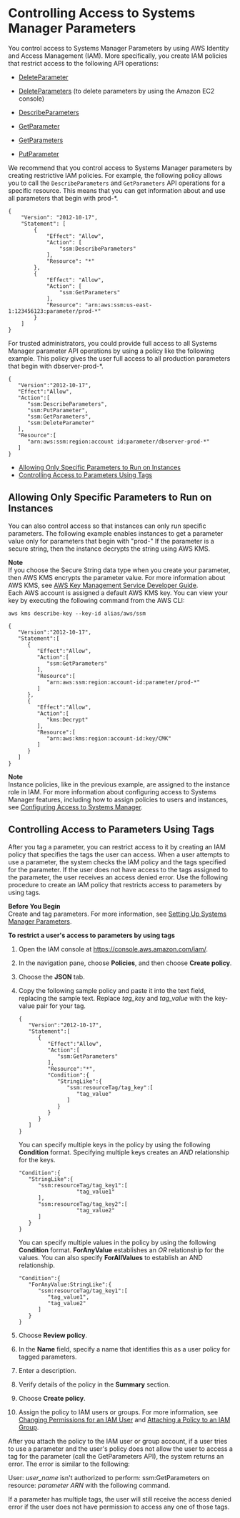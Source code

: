 # Controlling Access to Systems Manager Parameters<a name="sysman-paramstore-access"></a>

You control access to Systems Manager Parameters by using AWS Identity and Access Management \(IAM\)\. More specifically, you create IAM policies that restrict access to the following API operations:

+ [DeleteParameter](http://docs.aws.amazon.com/systems-manager/latest/APIReference/API_DeleteParameter.html)

+ [DeleteParameters](http://docs.aws.amazon.com/systems-manager/latest/APIReference/API_DeleteParameters.html) \(to delete parameters by using the Amazon EC2 console\)

+ [DescribeParameters](http://docs.aws.amazon.com/systems-manager/latest/APIReference/API_DescribeParameters.html)

+ [GetParameter](http://docs.aws.amazon.com/systems-manager/latest/APIReference/API_GetParameter.html)

+ [GetParameters](http://docs.aws.amazon.com/systems-manager/latest/APIReference/API_GetParameters.html)

+ [PutParameter](http://docs.aws.amazon.com/systems-manager/latest/APIReference/API_PutParameter.html)

We recommend that you control access to Systems Manager parameters by creating restrictive IAM policies\. For example, the following policy allows you to call the `DescribeParameters` and `GetParameters` API operations for a specific resource\. This means that you can get information about and use all parameters that begin with prod\-\*\.

```
{
    "Version": "2012-10-17",
    "Statement": [
        {
            "Effect": "Allow",
            "Action": [
                "ssm:DescribeParameters"
            ],
            "Resource": "*"
        },
        {
            "Effect": "Allow",
            "Action": [
                "ssm:GetParameters"
            ],
            "Resource": "arn:aws:ssm:us-east-1:123456123:parameter/prod-*"
        }
    ]
}
```

For trusted administrators, you could provide full access to all Systems Manager parameter API operations by using a policy like the following example\. This policy gives the user full access to all production parameters that begin with dbserver\-prod\-\*\.

```
{
   "Version":"2012-10-17",
   "Effect":"Allow",
   "Action":[
      "ssm:DescribeParameters",
      "ssm:PutParameter",
      "ssm:GetParameters",
      "ssm:DeleteParameter"
   ],
   "Resource":[
      "arn:aws:ssm:region:account id:parameter/dbserver-prod-*"
   ]
}
```


+ [Allowing Only Specific Parameters to Run on Instances](#sysman-paramstore-access-inst)
+ [Controlling Access to Parameters Using Tags](#sysman-paramstore-access-tag)

## Allowing Only Specific Parameters to Run on Instances<a name="sysman-paramstore-access-inst"></a>

You can also control access so that instances can only run specific parameters\. The following example enables instances to get a parameter value only for parameters that begin with "prod\-" If the parameter is a secure string, then the instance decrypts the string using AWS KMS\.

**Note**  
If you choose the Secure String data type when you create your parameter, then AWS KMS encrypts the parameter value\. For more information about AWS KMS, see [AWS Key Management Service Developer Guide](http://docs.aws.amazon.com/kms/latest/developerguide/)\.  
Each AWS account is assigned a default AWS KMS key\. You can view your key by executing the following command from the AWS CLI:  

```
aws kms describe-key --key-id alias/aws/ssm
```

```
{
   "Version":"2012-10-17",
   "Statement":[
      {
         "Effect":"Allow",
         "Action":[
            "ssm:GetParameters"
         ],
         "Resource":[
            "arn:aws:ssm:region:account-id:parameter/prod-*"
         ]
      },
      {
         "Effect":"Allow",
         "Action":[
            "kms:Decrypt"
         ],
         "Resource":[
            "arn:aws:kms:region:account-id:key/CMK"
         ]
      }
   ]
}
```

**Note**  
Instance policies, like in the previous example, are assigned to the instance role in IAM\. For more information about configuring access to Systems Manager features, including how to assign policies to users and instances, see [Configuring Access to Systems Manager](systems-manager-access.md)\.

## Controlling Access to Parameters Using Tags<a name="sysman-paramstore-access-tag"></a>

After you tag a parameter, you can restrict access to it by creating an IAM policy that specifies the tags the user can access\. When a user attempts to use a parameter, the system checks the IAM policy and the tags specified for the parameter\. If the user does not have access to the tags assigned to the parameter, the user receives an access denied error\. Use the following procedure to create an IAM policy that restricts access to parameters by using tags\.

**Before You Begin**  
Create and tag parameters\. For more information, see [Setting Up Systems Manager Parameters](sysman-paramstore-settingup.md)\.

**To restrict a user's access to parameters by using tags**

1. Open the IAM console at [https://console\.aws\.amazon\.com/iam/](https://console.aws.amazon.com/iam/)\.

1. In the navigation pane, choose **Policies**, and then choose **Create policy**\.

1. Choose the **JSON** tab\.

1. Copy the following sample policy and paste it into the text field, replacing the sample text\. Replace *tag\_key* and *tag\_value* with the key\-value pair for your tag\.

   ```
   {
      "Version":"2012-10-17",
      "Statement":[
         {
            "Effect":"Allow",
            "Action":[
               "ssm:GetParameters"
            ],
            "Resource":"*",
            "Condition":{
               "StringLike":{
                  "ssm:resourceTag/tag_key":[
                     "tag_value"
                  ]
               }
            }
         }
      ]
   }
   ```

   You can specify multiple keys in the policy by using the following **Condition** format\. Specifying multiple keys creates an *AND* relationship for the keys\.

   ```
   "Condition":{
      "StringLike":{
         "ssm:resourceTag/tag_key1":[
                     "tag_value1"
         ],
         "ssm:resourceTag/tag_key2":[
                     "tag_value2"
         ]
      }
   }
   ```

   You can specify multiple values in the policy by using the following **Condition** format\. **ForAnyValue** establishes an *OR* relationship for the values\. You can also specify **ForAllValues** to establish an AND relationship\.

   ```
   "Condition":{
      "ForAnyValue:StringLike":{
         "ssm:resourceTag/tag_key1":[
            "tag_value1",
            "tag_value2"
         ]
      }
   }
   ```

1. Choose **Review policy**\.

1. In the **Name** field, specify a name that identifies this as a user policy for tagged parameters\.

1. Enter a description\.

1. Verify details of the policy in the **Summary** section\.

1. Choose **Create policy**\.

1. Assign the policy to IAM users or groups\. For more information, see [Changing Permissions for an IAM User](http://docs.aws.amazon.com/IAM/latest/UserGuide/id_users_change-permissions.html) and [Attaching a Policy to an IAM Group](http://docs.aws.amazon.com/IAM/latest/UserGuide/id_groups_manage_attach-policy.html)\.

After you attach the policy to the IAM user or group account, if a user tries to use a parameter and the user's policy does not allow the user to access a tag for the parameter \(call the GetParameters API\), the system returns an error\. The error is similar to the following:

User: *user\_name* isn't authorized to perform: ssm:GetParameters on resource: *parameter ARN* with the following command\.

If a parameter has multiple tags, the user will still receive the access denied error if the user does not have permission to access any one of those tags\.